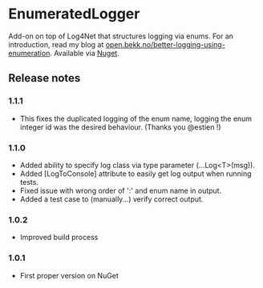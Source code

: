 # EnumeratedLogger

Add-on on top of Log4Net that structures logging via enums. For an introduction, read my blog at [open.bekk.no/better-logging-using-enumeration](http://open.bekk.no/better-logging-using-enumeration).
Available via [Nuget](https://www.nuget.org/packages/EnumeratedLogger).

## Release notes

### 1.1.1
 * This fixes the duplicated logging of the enum name, logging the enum integer id was the desired behaviour. (Thanks you @estien !)

### 1.1.0
 * Added ability to specify log class via type parameter (...Log&lt;T&gt;(msg)).
 * Added [LogToConsole] attribute to easily get log output when running tests.
 * Fixed issue with wrong order of ':' and enum name in output.
 * Added a test case to (manually...) verify correct output.

### 1.0.2
 * Improved build process


### 1.0.1
 * First proper version on NuGet

